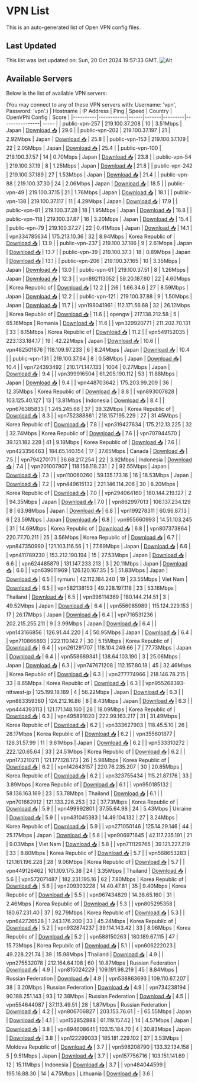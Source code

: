 # VPN List

This is an auto-generated list of Open VPN config files.

## Last Updated

This list was last updated on: Sun, 20 Oct 2024 19:57:33 GMT.
![Alt](https://repobeats.axiom.co/api/embed/186b98318ef1479477931607c1ad7d823f12451f.svg "Repobeats analytics image")

## Available Servers

Below is the list of available VPN servers:

(You may connect to any of these VPN servers with: Username: 'vpn', Password: 'vpn'.)
| Hostname | IP Address | Ping | Speed | Country | OpenVPN Config | Score |
|----------|------------|------|-------|---------|----------------| ----- |
| public-vpn-257 | 219.100.37.208 | 10 | 3.51Mbps | Japan | [Download 📥](./configs/server_0_JP.ovpn) | 29.6 |
| public-vpn-202 | 219.100.37.197 | 21 | 2.92Mbps | Japan | [Download 📥](./configs/server_1_JP.ovpn) | 25.8 |
| public-vpn-153 | 219.100.37.109 | 22 | 2.05Mbps | Japan | [Download 📥](./configs/server_2_JP.ovpn) | 25.4 |
| public-vpn-100 | 219.100.37.57 | 14 | 0.70Mbps | Japan | [Download 📥](./configs/server_3_JP.ovpn) | 23.8 |
| public-vpn-54 | 219.100.37.19 | 8 | 1.25Mbps | Japan | [Download 📥](./configs/server_4_JP.ovpn) | 21.8 |
| public-vpn-242 | 219.100.37.189 | 27 | 1.53Mbps | Japan | [Download 📥](./configs/server_5_JP.ovpn) | 21.4 |
| public-vpn-88 | 219.100.37.30 | 24 | 2.06Mbps | Japan | [Download 📥](./configs/server_6_JP.ovpn) | 18.5 |
| public-vpn-49 | 219.100.37.15 | 21 | 1.76Mbps | Japan | [Download 📥](./configs/server_7_JP.ovpn) | 18.1 |
| public-vpn-138 | 219.100.37.117 | 11 | 4.29Mbps | Japan | [Download 📥](./configs/server_8_JP.ovpn) | 17.9 |
| public-vpn-81 | 219.100.37.28 | 18 | 1.95Mbps | Japan | [Download 📥](./configs/server_9_JP.ovpn) | 16.8 |
| public-vpn-118 | 219.100.37.87 | 16 | 3.20Mbps | Japan | [Download 📥](./configs/server_10_JP.ovpn) | 15.4 |
| public-vpn-79 | 219.100.37.27 | 22 | 0.41Mbps | Japan | [Download 📥](./configs/server_11_JP.ovpn) | 14.1 |
| vpn334785634 | 175.213.10.36 | 32 | 8.94Mbps | Korea Republic of | [Download 📥](./configs/server_12_KR.ovpn) | 13.9 |
| public-vpn-237 | 219.100.37.186 | 9 | 2.61Mbps | Japan | [Download 📥](./configs/server_13_JP.ovpn) | 13.7 |
| public-vpn-39 | 219.100.37.3 | 18 | 0.89Mbps | Japan | [Download 📥](./configs/server_14_JP.ovpn) | 13.1 |
| public-vpn-206 | 219.100.37.165 | 10 | 3.35Mbps | Japan | [Download 📥](./configs/server_15_JP.ovpn) | 13.0 |
| public-vpn-61 | 219.100.37.51 | 8 | 1.26Mbps | Japan | [Download 📥](./configs/server_16_JP.ovpn) | 12.3 |
| vpn892113052 | 59.20.187.60 | 22 | 4.60Mbps | Korea Republic of | [Download 📥](./configs/server_17_KR.ovpn) | 12.2 |
| 2i6 | 1.66.34.6 | 27 | 8.59Mbps | Japan | [Download 📥](./configs/server_18_JP.ovpn) | 12.2 |
| public-vpn-121 | 219.100.37.88 | 9 | 1.50Mbps | Japan | [Download 📥](./configs/server_19_JP.ovpn) | 11.7 |
| vpn198041961 | 112.171.56.68 | 32 | 26.12Mbps | Korea Republic of | [Download 📥](./configs/server_20_KR.ovpn) | 11.6 |
| opengw | 217.138.212.58 | 5 | 65.16Mbps | Romania | [Download 📥](./configs/server_21_RO.ovpn) | 11.6 |
| vpn329920771 | 211.202.70.131 | 33 | 8.15Mbps | Korea Republic of | [Download 📥](./configs/server_22_KR.ovpn) | 11.2 |
| vpn549152035 | 223.133.184.17 | 19 | 42.22Mbps | Japan | [Download 📥](./configs/server_23_JP.ovpn) | 10.6 |
| vpn482501676 | 118.109.97.233 | 6 | 8.24Mbps | Japan | [Download 📥](./configs/server_24_JP.ovpn) | 10.4 |
| public-vpn-131 | 219.100.37.64 | 8 | 0.58Mbps | Japan | [Download 📥](./configs/server_25_JP.ovpn) | 10.4 |
| vpn724393492 | 210.171.147.133 | 1004 | 0.27Mbps | Japan | [Download 📥](./configs/server_26_JP.ovpn) | 9.4 |
| vpn399916504 | 61.205.190.112 | 53 | 11.88Mbps | Japan | [Download 📥](./configs/server_27_JP.ovpn) | 9.4 |
| vpn448703642 | 175.203.99.209 | 36 | 12.35Mbps | Korea Republic of | [Download 📥](./configs/server_28_KR.ovpn) | 8.8 |
| vpn893007828 | 103.125.40.127 | 13 | 13.81Mbps | Indonesia | [Download 📥](./configs/server_29_ID.ovpn) | 8.4 |
| vpn676385833 | 1.245.245.68 | 37 | 39.32Mbps | Korea Republic of | [Download 📥](./configs/server_30_KR.ovpn) | 8.3 |
| vpn752388861 | 218.157.195.229 | 27 | 31.45Mbps | Korea Republic of | [Download 📥](./configs/server_31_KR.ovpn) | 7.8 |
| vpn319427634 | 175.212.13.225 | 32 | 32.74Mbps | Korea Republic of | [Download 📥](./configs/server_32_KR.ovpn) | 7.6 |
| vpn707944570 | 39.121.182.228 | 41 | 9.18Mbps | Korea Republic of | [Download 📥](./configs/server_33_KR.ovpn) | 7.6 |
| vpn423356463 | 184.65.140.154 | 17 | 37.65Mbps | Canada | [Download 📥](./configs/server_34_CA.ovpn) | 7.5 |
| vpn794270171 | 36.68.217.254 | 22 | 3.92Mbps | Indonesia | [Download 📥](./configs/server_35_ID.ovpn) | 7.4 |
| vpn201007907 | 118.156.118.231 | 2 | 92.55Mbps | Japan | [Download 📥](./configs/server_36_JP.ovpn) | 7.3 |
| vpn110060260 | 59.135.173.16 | 16 | 18.53Mbps | Japan | [Download 📥](./configs/server_37_JP.ovpn) | 7.2 |
| vpn449615132 | 221.146.114.206 | 30 | 8.20Mbps | Korea Republic of | [Download 📥](./configs/server_38_KR.ovpn) | 7.0 |
| vpn294064160 | 180.144.219.127 | 2 | 94.35Mbps | Japan | [Download 📥](./configs/server_39_JP.ovpn) | 7.0 |
| vpn862997013 | 106.137.234.129 | 8 | 63.98Mbps | Japan | [Download 📥](./configs/server_40_JP.ovpn) | 6.8 |
| vpn199278311 | 60.96.87.13 | 6 | 23.59Mbps | Japan | [Download 📥](./configs/server_41_JP.ovpn) | 6.8 |
| vpn955660993 | 14.51.103.245 | 31 | 14.69Mbps | Korea Republic of | [Download 📥](./configs/server_42_KR.ovpn) | 6.8 |
| vpn807373864 | 220.77.70.211 | 25 | 3.56Mbps | Korea Republic of | [Download 📥](./configs/server_43_KR.ovpn) | 6.7 |
| vpn847350990 | 121.103.116.56 | 1 | 77.69Mbps | Japan | [Download 📥](./configs/server_44_JP.ovpn) | 6.6 |
| vpn411789230 | 153.212.190.194 | 15 | 27.53Mbps | Japan | [Download 📥](./configs/server_45_JP.ovpn) | 6.6 |
| vpn624485879 | 131.147.233.213 | 3 | 20.11Mbps | Japan | [Download 📥](./configs/server_46_JP.ovpn) | 6.6 |
| vpn639011969 | 126.120.167.35 | 5 | 51.83Mbps | Japan | [Download 📥](./configs/server_47_JP.ovpn) | 6.5 |
| rymuru | 42.112.184.240 | 19 | 23.55Mbps | Viet Nam | [Download 📥](./configs/server_48_VN.ovpn) | 6.5 |
| vpn582138153 | 49.228.197.118 | 23 | 53.16Mbps | Thailand | [Download 📥](./configs/server_49_TH.ovpn) | 6.5 |
| vpn396114369 | 180.144.214.51 | 3 | 49.52Mbps | Japan | [Download 📥](./configs/server_50_JP.ovpn) | 6.4 |
| vpn556085989 | 115.124.229.153 | 17 | 26.17Mbps | Japan | [Download 📥](./configs/server_51_JP.ovpn) | 6.4 |
| vpn716531236 | 202.215.255.211 | 9 | 3.99Mbps | Japan | [Download 📥](./configs/server_52_JP.ovpn) | 6.4 |
| vpn143166856 | 126.91.44.220 | 4 | 50.95Mbps | Japan | [Download 📥](./configs/server_53_JP.ovpn) | 6.4 |
| vpn710866893 | 222.110.142.7 | 30 | 5.15Mbps | Korea Republic of | [Download 📥](./configs/server_54_KR.ovpn) | 6.4 |
| vpn261291707 | 118.104.249.66 | 7 | 77.73Mbps | Japan | [Download 📥](./configs/server_55_JP.ovpn) | 6.4 |
| vpn558689341 | 138.64.103.190 | 3 | 25.06Mbps | Japan | [Download 📥](./configs/server_56_JP.ovpn) | 6.3 |
| vpn747671208 | 112.157.80.18 | 45 | 32.46Mbps | Korea Republic of | [Download 📥](./configs/server_57_KR.ovpn) | 6.3 |
| vpn277774966 | 218.146.78.215 | 33 | 8.65Mbps | Korea Republic of | [Download 📥](./configs/server_58_KR.ovpn) | 6.3 |
| vpn955268393-nttwest-jp | 125.199.18.189 | 4 | 56.22Mbps | Japan | [Download 📥](./configs/server_59_JP.ovpn) | 6.3 |
| vpn883359380 | 124.212.16.86 | 8 | 8.43Mbps | Japan | [Download 📥](./configs/server_60_JP.ovpn) | 6.3 |
| vpn444393113 | 121.171.148.160 | 28 | 18.09Mbps | Korea Republic of | [Download 📥](./configs/server_61_KR.ovpn) | 6.3 |
| vpn495891020 | 222.99.163.217 | 31 | 31.49Mbps | Korea Republic of | [Download 📥](./configs/server_62_KR.ovpn) | 6.2 |
| vpn333627903 | 118.45.5.10 | 26 | 28.17Mbps | Korea Republic of | [Download 📥](./configs/server_63_KR.ovpn) | 6.2 |
| vpn355601877 | 126.31.57.99 | 11 | 9.61Mbps | Japan | [Download 📥](./configs/server_64_JP.ovpn) | 6.2 |
| vpn533310272 | 222.120.65.64 | 33 | 24.51Mbps | Korea Republic of | [Download 📥](./configs/server_65_KR.ovpn) | 6.2 |
| vpn173210211 | 121.177.128.173 | 26 | 5.98Mbps | Korea Republic of | [Download 📥](./configs/server_66_KR.ovpn) | 6.2 |
| vpn142643157 | 220.76.235.207 | 30 | 20.85Mbps | Korea Republic of | [Download 📥](./configs/server_67_KR.ovpn) | 6.2 |
| vpn323755434 | 115.21.87.176 | 33 | 3.89Mbps | Korea Republic of | [Download 📥](./configs/server_68_KR.ovpn) | 6.1 |
| vpn950185132 | 58.136.163.169 | 23 | 53.78Mbps | Thailand | [Download 📥](./configs/server_69_TH.ovpn) | 6.1 |
| vpn701662912 | 121.133.226.253 | 32 | 37.73Mbps | Korea Republic of | [Download 📥](./configs/server_70_KR.ovpn) | 5.9 |
| vpn499992801 | 37.55.64.98 | 24 | 5.43Mbps | Ukraine | [Download 📥](./configs/server_71_UA.ovpn) | 5.9 |
| vpn431045383 | 14.49.104.132 | 27 | 3.24Mbps | Korea Republic of | [Download 📥](./configs/server_72_KR.ovpn) | 5.9 |
| vpn271050146 | 125.14.29.146 | 44 | 25.17Mbps | Japan | [Download 📥](./configs/server_73_JP.ovpn) | 5.8 |
| vpn906971645 | 42.117.235.191 | 21 | 9.03Mbps | Viet Nam | [Download 📥](./configs/server_74_VN.ovpn) | 5.8 |
| vpn711129765 | 39.121.227.219 | 33 | 8.80Mbps | Korea Republic of | [Download 📥](./configs/server_75_KR.ovpn) | 5.7 |
| vpn568653283 | 121.161.196.228 | 28 | 9.06Mbps | Korea Republic of | [Download 📥](./configs/server_76_KR.ovpn) | 5.7 |
| vpn449126462 | 101.109.175.38 | 24 | 3.35Mbps | Thailand | [Download 📥](./configs/server_77_TH.ovpn) | 5.6 |
| vpn572071487 | 182.231.195.16 | 62 | 7.80Mbps | Korea Republic of | [Download 📥](./configs/server_78_KR.ovpn) | 5.6 |
| vpn209303228 | 14.40.47.81 | 35 | 9.40Mbps | Korea Republic of | [Download 📥](./configs/server_79_KR.ovpn) | 5.5 |
| vpn967434829 | 14.38.65.160 | 31 | 2.46Mbps | Korea Republic of | [Download 📥](./configs/server_80_KR.ovpn) | 5.3 |
| vpn805295358 | 180.67.231.40 | 37 | 92.79Mbps | Korea Republic of | [Download 📥](./configs/server_81_KR.ovpn) | 5.3 |
| vpn642726528 | 1.243.176.200 | 33 | 45.24Mbps | Korea Republic of | [Download 📥](./configs/server_82_KR.ovpn) | 5.2 |
| vpn932874237 | 39.114.143.42 | 33 | 8.06Mbps | Korea Republic of | [Download 📥](./configs/server_83_KR.ovpn) | 5.2 |
| vpn588150263 | 180.189.67.115 | 47 | 15.73Mbps | Korea Republic of | [Download 📥](./configs/server_84_KR.ovpn) | 5.1 |
| vpn606222023 | 49.228.221.74 | 39 | 15.98Mbps | Thailand | [Download 📥](./configs/server_85_TH.ovpn) | 4.9 |
| vpn275532078 | 212.164.64.108 | 60 | 10.87Mbps | Russian Federation | [Download 📥](./configs/server_86_RU.ovpn) | 4.9 |
| vpn815024229 | 109.191.98.219 | 45 | 8.84Mbps | Russian Federation | [Download 📥](./configs/server_87_RU.ovpn) | 4.9 |
| vpn538863693 | 109.110.67.207 | 38 | 3.20Mbps | Russian Federation | [Download 📥](./configs/server_88_RU.ovpn) | 4.9 |
| vpn734238194 | 90.188.251.143 | 93 | 12.38Mbps | Russian Federation | [Download 📥](./configs/server_89_RU.ovpn) | 4.5 |
| vpn554644087 | 37.113.49.51 | 28 | 1.87Mbps | Russian Federation | [Download 📥](./configs/server_90_RU.ovpn) | 4.2 |
| vpn806706827 | 203.153.76.61 | - | 65.55Mbps | Japan | [Download 📥](./configs/server_91_JP.ovpn) | 4.1 |
| vpn152852888 | 61.119.157.42 | 14 | 4.57Mbps | Japan | [Download 📥](./configs/server_92_JP.ovpn) | 3.8 |
| vpn894608641 | 103.15.184.70 | 4 | 30.83Mbps | Japan | [Download 📥](./configs/server_93_JP.ovpn) | 3.8 |
| vpn122299033 | 185.181.229.102 | 37 | 3.53Mbps | Moldova Republic of | [Download 📥](./configs/server_94_MD.ovpn) | 3.7 |
| vpn598208790 | 133.32.134.158 | 5 | 9.51Mbps | Japan | [Download 📥](./configs/server_95_JP.ovpn) | 3.7 |
| vpn157756716 | 103.151.141.69 | 12 | 15.11Mbps | Indonesia | [Download 📥](./configs/server_96_ID.ovpn) | 3.7 |
| vpn484044599 | 195.16.88.30 | 14 | 4.75Mbps | Lithuania | [Download 📥](./configs/server_97_LT.ovpn) | 3.6 |
